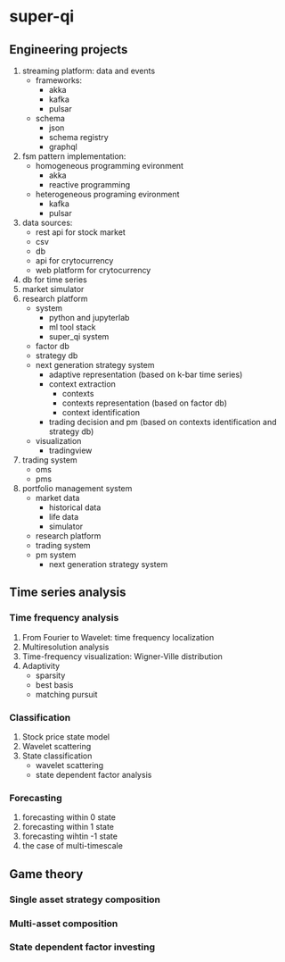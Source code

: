# super-qi

## Engineering projects

1. streaming platform: data and events
    - frameworks:
        - akka
        - kafka
        - pulsar
    - schema
        - json
        - schema registry
        - graphql
2. fsm pattern implementation:
    - homogeneous programming evironment
        - akka
        - reactive programming
    - heterogeneous programing evironment
        - kafka
        - pulsar
3. data sources:
    - rest api for stock market
    - csv
    - db
    - api for crytocurrency
    - web platform for crytocurrency
4. db for time series
5. market simulator
6. research platform
    - system
        - python and jupyterlab
        - ml tool stack
        - super_qi system
    - factor db
    - strategy db
    - next generation strategy system
        - adaptive representation (based on k-bar time series)
        - context extraction
            - contexts
            - contexts representation (based on factor db)
            - context identification
        - trading decision and pm (based on contexts identification and strategy db)
    - visualization
        - tradingview
7. trading system
    - oms
    - pms
8. portfolio management system
    - market data
        - historical data
        - life data
        - simulator
    - research platform
    - trading system
    - pm system
        - next generation strategy system

## Time series analysis
### Time frequency analysis
   1. From Fourier to Wavelet: time frequency localization
   2. Multiresolution analysis
   3. Time-frequency visualization: Wigner-Ville distribution
   4. Adaptivity
      - sparsity
      - best basis
      - matching pursuit

### Classification
   1. Stock price state model
   2. Wavelet scattering
   3. State classification
      - wavelet scattering
      - state dependent factor analysis

### Forecasting
   1. forecasting within 0 state
   2. forecasting within 1 state
   3. forecasting wihtin -1 state
   4. the case of multi-timescale

## Game theory
### Single asset strategy composition
### Multi-asset composition
### State dependent factor investing